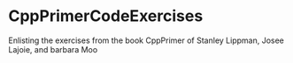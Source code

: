 # CppPrimerCodeExercises
Enlisting the exercises from the book CppPrimer of Stanley Lippman, Josee Lajoie, and barbara Moo
